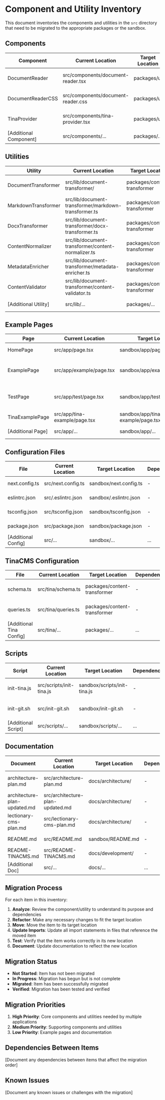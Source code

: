 # Component and Utility Inventory

This document inventories the components and utilities in the `src` directory that need to be migrated to the appropriate packages or the sandbox.

## Components

| Component              | Current Location                   | Target Location | Dependencies                      | Status     | Notes                         |
| ---------------------- | ---------------------------------- | --------------- | --------------------------------- | ---------- | ----------------------------- |
| DocumentReader         | src/components/document-reader.tsx | packages/ui     | document-transformer, data-models | To Migrate | Core reader component         |
| DocumentReaderCSS      | src/components/document-reader.css | packages/ui     | -                                 | To Migrate | Styles for reader component   |
| TinaProvider           | src/components/tina-provider.tsx   | packages/ui     | tina                              | To Migrate | TinaCMS integration component |
| [Additional Component] | src/components/...                 | packages/...    | ...                               | To Migrate | ...                           |

## Utilities

| Utility              | Current Location                                     | Target Location              | Dependencies | Status     | Notes                         |
| -------------------- | ---------------------------------------------------- | ---------------------------- | ------------ | ---------- | ----------------------------- |
| DocumentTransformer  | src/lib/document-transformer/                        | packages/content-transformer | -            | To Migrate | Core transformation utilities |
| MarkdownTransformer  | src/lib/document-transformer/markdown-transformer.ts | packages/content-transformer | -            | To Migrate | Markdown transformation       |
| DocxTransformer      | src/lib/document-transformer/docx-transformer.ts     | packages/content-transformer | -            | To Migrate | DOCX transformation           |
| ContentNormalizer    | src/lib/document-transformer/content-normalizer.ts   | packages/content-transformer | -            | To Migrate | Content normalization         |
| MetadataEnricher     | src/lib/document-transformer/metadata-enricher.ts    | packages/content-transformer | -            | To Migrate | Metadata enrichment           |
| ContentValidator     | src/lib/document-transformer/content-validator.ts    | packages/content-transformer | -            | To Migrate | Content validation            |
| [Additional Utility] | src/lib/...                                          | packages/...                 | ...          | To Migrate | ...                           |

## Example Pages

| Page              | Current Location              | Target Location                   | Dependencies                          | Status     | Notes               |
| ----------------- | ----------------------------- | --------------------------------- | ------------------------------------- | ---------- | ------------------- |
| HomePage          | src/app/page.tsx              | sandbox/app/page.tsx              | -                                     | To Migrate | Main example page   |
| ExamplePage       | src/app/example/page.tsx      | sandbox/app/example/page.tsx      | document-transformer, document-reader | To Migrate | Basic example       |
| TestPage          | src/app/test/page.tsx         | sandbox/app/test/page.tsx         | document-transformer, document-reader | To Migrate | Test implementation |
| TinaExamplePage   | src/app/tina-example/page.tsx | sandbox/app/tina-example/page.tsx | tina-provider                         | To Migrate | TinaCMS example     |
| [Additional Page] | src/app/...                   | sandbox/app/...                   | ...                                   | To Migrate | ...                 |

## Configuration Files

| File                | Current Location   | Target Location        | Dependencies | Status     | Notes                    |
| ------------------- | ------------------ | ---------------------- | ------------ | ---------- | ------------------------ |
| next.config.ts      | src/next.config.ts | sandbox/next.config.ts | -            | To Migrate | Next.js configuration    |
| eslintrc.json       | src/.eslintrc.json | sandbox/.eslintrc.json | -            | To Migrate | ESLint configuration     |
| tsconfig.json       | src/tsconfig.json  | sandbox/tsconfig.json  | -            | To Migrate | TypeScript configuration |
| package.json        | src/package.json   | sandbox/package.json   | -            | To Migrate | Dependencies and scripts |
| [Additional Config] | src/...            | sandbox/...            | ...          | To Migrate | ...                      |

## TinaCMS Configuration

| File                     | Current Location    | Target Location              | Dependencies | Status     | Notes                      |
| ------------------------ | ------------------- | ---------------------------- | ------------ | ---------- | -------------------------- |
| schema.ts                | src/tina/schema.ts  | packages/content-transformer | -            | To Migrate | TinaCMS schema definitions |
| queries.ts               | src/tina/queries.ts | packages/content-transformer | -            | To Migrate | TinaCMS GraphQL queries    |
| [Additional Tina Config] | src/tina/...        | packages/...                 | ...          | To Migrate | ...                        |

## Scripts

| Script              | Current Location         | Target Location              | Dependencies | Status     | Notes                         |
| ------------------- | ------------------------ | ---------------------------- | ------------ | ---------- | ----------------------------- |
| init-tina.js        | src/scripts/init-tina.js | sandbox/scripts/init-tina.js | -            | To Migrate | TinaCMS initialization script |
| init-git.sh         | src/init-git.sh          | sandbox/init-git.sh          | -            | To Migrate | Git initialization script     |
| [Additional Script] | src/scripts/...          | sandbox/scripts/...          | ...          | To Migrate | ...                           |

## Documentation

| Document                     | Current Location                 | Target Location    | Dependencies | Status     | Notes                      |
| ---------------------------- | -------------------------------- | ------------------ | ------------ | ---------- | -------------------------- |
| architecture-plan.md         | src/architecture-plan.md         | docs/architecture/ | -            | To Migrate | Original architecture plan |
| architecture-plan-updated.md | src/architecture-plan-updated.md | docs/architecture/ | -            | To Migrate | Updated architecture plan  |
| lectionary-cms-plan.md       | src/lectionary-cms-plan.md       | docs/architecture/ | -            | To Migrate | Lectionary CMS plan        |
| README.md                    | src/README.md                    | sandbox/README.md  | -            | To Migrate | README for src directory   |
| README-TINACMS.md            | src/README-TINACMS.md            | docs/development/  | -            | To Migrate | TinaCMS documentation      |
| [Additional Doc]             | src/...                          | docs/...           | ...          | To Migrate | ...                        |

## Migration Process

For each item in this inventory:

1. **Analyze**: Review the component/utility to understand its purpose and dependencies
2. **Refactor**: Make any necessary changes to fit the target location
3. **Move**: Move the item to its target location
4. **Update Imports**: Update all import statements in files that reference the moved item
5. **Test**: Verify that the item works correctly in its new location
6. **Document**: Update documentation to reflect the new location

## Migration Status

- **Not Started**: Item has not been migrated
- **In Progress**: Migration has begun but is not complete
- **Migrated**: Item has been successfully migrated
- **Verified**: Migration has been tested and verified

## Migration Priorities

1. **High Priority**: Core components and utilities needed by multiple applications
2. **Medium Priority**: Supporting components and utilities
3. **Low Priority**: Example pages and documentation

## Dependencies Between Items

[Document any dependencies between items that affect the migration order]

## Known Issues

[Document any known issues or challenges with the migration]

